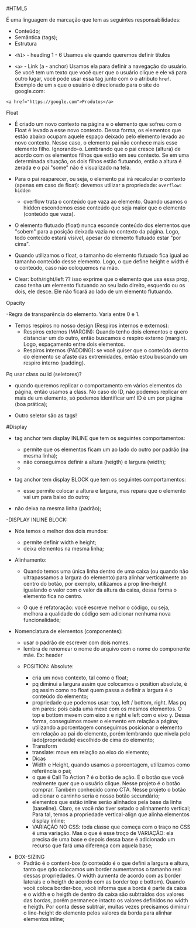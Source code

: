 #HTML5

É uma linguagem de marcação que tem as seguintes responsabilidades:

- Conteúdo;
- Semântica (tags);
- Estrutura

* `<h1>` - heading 1 - 6
  Usamos ele quando queremos definir títulos

- `<a>` - Link (a - anchor)
  Usamos ela para definir a navegação do usuário. Se você tem um texto que você quer que o usuário clique e ele vá para outro lugar, você pode usar essa tag junto com o o atributo `href`. Exemplo de um `a` que o usuário é direcionado para o site do google.com:

```
<a href="https://google.com">Produtos</a>

```

Float

- É criado um novo contexto na página e o elemento que sofreu com o Float é levado a esse novo contexto. Dessa forma, os elementos que estão abaixo ocupam aquele espaço deixado pelo elemento levado ao novo contexto. Nesse caso, o elemento pai não conhece mais esse elemento filho. Ignorando-o. Lembrando que o pai cresce (altura) de acordo com os elementos filhos que estão em seu contexto. Se em uma determinada situação, os dois filhos estão flutuando, então a altura é zerada e o pai "some" não é visualizado na tela.

- Para o pai reaparecer, ou seja, o elemento pai irá recalcular o contexto (apenas em caso de float): devemos utilizar a propriedade:
  `overflow: hidden`

  - overflow trata o conteúdo que vaza ao elemento. Quando usamos o hidden escondemos esse conteúdo que seja maior que o elemento (conteúdo que vaza).

- O elemento flutuado (float) nunca esconde conteúdo dos elementos que "sobem" para a posição deixada vazia no contexto da página. Logo, todo conteúdo estará visível, apesar do elemento flutuado estar "por cima".

- Quando utilizamos o float, o tamanho do elemento flutuado fica igual ao tamanho conteúdo desse elemento. Logo, o que define height e width é o conteúdo, caso não coloquemos na mão.

- Clear: both/right/left ?? isso exprime que o elemento que usa essa prop, caso tenha um elemento flutuando ao seu lado direito, esquerdo ou os dois, ele desce. Ele não ficará ao lado de um elemento flutuando.

Opacity

-Regra de transparência do elemento. Varia entre 0 e 1.

- Temos respiros no nosso design (Respiros internos e externos):
  - Respiros externos (MARGIN): Quando tenho dois elementos e quero distanciar um do outro, então buscamos o respiro externo (margin). Logo, espaçamento entre dois elementos.
  - Respiros internos (PADDING): se você quiser que o conteúdo dentro do elemento se afaste das extremidades, então estou buscando um respiro interno (padding).

Pq usar class ou id (seletores)?

- quando queremos replicar o comportamento em vários elementos da página, então usamos a class. No caso do ID, não podemos replicar em mais de um elemento, só podemos identificar um! ID é um por página (boa prática);

- Outro seletor são as tags!

#Display

- tag anchor tem display INLINE que tem os seguintes comportamentos:

  - permite que os elementos ficam um ao lado do outro por padrão (na mesma linha);
  - não conseguimos definir a altura (heigth) e largura (width);
  -

- tag anchor tem display BLOCK que tem os seguintes comportamentos:
  - esse permite colocar a altura e largura, mas repara que o elemento vai um para baixo do outro;
- não deixa na mesma linha (padrão);

-DISPLAY INLINE BLOCK:

- Nós temos o melhor dos dois mundos:

  - permite definir width e height;
  - deixa elementos na mesma linha;

- Alinhamento:

  - Quando temos uma única linha dentro de uma caixa (ou quando não ultrapassamos a largura do elemento) para alinhar verticalmente ao centro do botão, por exemplo, utilizamos a prop line-height igualando o valor com o valor da altura da caixa, dessa forma o elemento fica no centro.

  - O que é refatoração: você escreve melhor o código, ou seja, melhora a qualidade do código sem adicionar nenhuma nova funcionalidade;

* Nomenclatura de elementos (componentes):

  - usar o padrão de escrever com dois nomes.
  - lembra de renomear o nome do arquivo com o nome do componente mãe. Ex: header

  * POSITION: Absolute:
    - cria um novo contexto, tal como o float;
    - pq diminui a largura assim que colocamos o position absolute, é pq assim como no float quem passa a definir a largura é o conteúdo do elemento;
    - propriedade que podemos usar: top, left / bottom, right. Mas pq em pares: pois cada uma mexe com os mesmos elementos. O top e bottom mexem com eixo x e right e left com o eixo y. Dessa forma, conseguimos mover o elemento em relação a página;
    - utilizando a porcentagem conseguimos posicionar o elemento em relação ao pai do elemento, porém lembrando que nivela pelo lado(propriedade) escolhido de cima do elemento;


    * Transform
     - translate: move em relação ao eixo do elemento;


     * Dicas
      - Width e Height, quando usamos a porcentagem, utilizamos como referência o pai;
      - o que é Call To Action ? é o botão de ação. É o botão que você realmente quer que o usuário clique. Nesse projeto é o botão comprar. Também conhecido como CTA. Nesse projeto o botão adicionar o carrinho seria o nosso botão secundário;
      - elementos que estão inline serão alinhados pela base da linha (baseline). Claro, se você não tiver setado o alinhamento vertical; Para tal, temos a propriedade vertical-align que alinha elementos display inline;
      - VARIAÇÃO NO CSS: toda classe que começa com o traço no CSS é uma variação. Mas o que é esse troço de VARIAÇÃO: ela precisa de uma base e depois dessa base é adicionado um recurso que fará uma diferença com aquela base;

- BOX-SIZING
  - Padrão é o content-box (o conteúdo é o que defini a largura e altura, tanto que qdo colocamos um border aumentamos o tamanho real dessas propriedades. O width aumenta de acordo com as border laterais e o heigth de acordo com as border top e bottom). Quando você coloca border-box, você informa que a borda é parte da caixa e o width e o heigth de dentro da caixa são subtraídos dos valores das bordas, porém permanece intacto os valores definidos no width e heigth. Por conta desse subtrair, muitas vezes precisamos diminuir o line-height do elemento pelos valores da borda para alinhar elementos inline;
